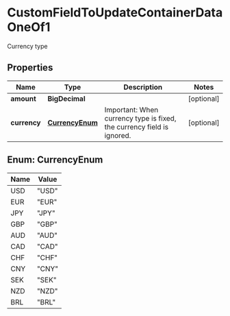 

# CustomFieldToUpdateContainerDataOneOf1

Currency type

## Properties

| Name | Type | Description | Notes |
|------------ | ------------- | ------------- | -------------|
|**amount** | **BigDecimal** |  |  [optional] |
|**currency** | [**CurrencyEnum**](#CurrencyEnum) | Important: When currency type is fixed, the currency field is ignored.  |  [optional] |



## Enum: CurrencyEnum

| Name | Value |
|---- | -----|
| USD | &quot;USD&quot; |
| EUR | &quot;EUR&quot; |
| JPY | &quot;JPY&quot; |
| GBP | &quot;GBP&quot; |
| AUD | &quot;AUD&quot; |
| CAD | &quot;CAD&quot; |
| CHF | &quot;CHF&quot; |
| CNY | &quot;CNY&quot; |
| SEK | &quot;SEK&quot; |
| NZD | &quot;NZD&quot; |
| BRL | &quot;BRL&quot; |



